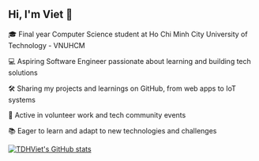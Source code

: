 <!--
**TDHViet/TDHViet** is a ✨ _special_ ✨ repository because its `README.md` (this file) appears on your GitHub profile.

Here are some ideas to get you started:

- 🔭 I’m currently working on ...
- 🌱 I’m currently learning ...
- 👯 I’m looking to collaborate on ...
- 🤔 I’m looking for help with ...
- 💬 Ask me about ...
- 📫 How to reach me: ...
- 😄 Pronouns: ...
- ⚡ Fun fact: ...
-->
## Hi, I'm Viet 👋

🎓 Final year Computer Science student at Ho Chi Minh City University of Technology - VNUHCM

💻 Aspiring Software Engineer passionate about learning and building tech solutions

🛠️ Sharing my projects and learnings on GitHub, from web apps to IoT systems

🌱 Active in volunteer work and tech community events

📚 Eager to learn and adapt to new technologies and challenges

[![TDHViet's GitHub stats](https://github-readme-stats.vercel.app/api?username=TDHViet)](https://github.com/TDHViet/github-readme-stats)


